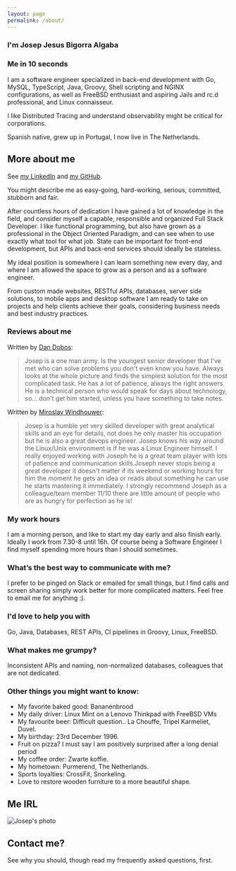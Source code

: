 ```yaml
---
layout: page
permalink: /about/
---
```



### I'm Josep Jesus Bigorra Algaba

### Me in 10 seconds

I am a software engineer specialized in back-end development with Go, MySQL, TypeScript, Java, Groovy, Shell scripting and NGINX configurations, as well as FreeBSD enthusiast and aspiring Jails and rc.d professional, and Linux connaisseur.

I like Distributed Tracing and understand observability might be critical for corporations.

Spanish native, grew up in Portugal, I now live in The Netherlands.


## More about me

See [my LinkedIn](https://www.linkedin.com/in/josepjba/) and [my GitHub](https://github.com/averageflow).

You might describe me as easy-going, hard-working, serious, committed, stubborn and fair.

After countless hours of dedication I have gained a lot of knowledge in the field, and consider myself a capable, responsible and organized Full Stack Developer. I like functional programming, but also have grown as a professional in the Object Oriented Paradigm, and can see when to use exactly what tool for what job. State can be important for front-end development, but APIs and back-end services should ideally be stateless.

My ideal position is somewhere I can learn something new every day, and where I am allowed the space to grow as a person and as a software engineer.

From custom made websites, RESTful APIs, databases, server side solutions, to mobile apps and desktop software I am ready to take on projects and help clients achieve their goals, considering business needs and best industry practices.

### Reviews about me

Written by [Dan Dobos](https://www.linkedin.com/in/danandreidobos/):
> Josep is a one man army. Is the youngest senior developer that I've met who can solve problems you don't even know you have. Always looks at the whole picture and finds the simplest solution for the most complicated task. He has a lot of patience, always the right answers. He is a technical person who would speak for days about technology, so... don't get him started, unless you have something to take notes.

Written by [Miroslav Windhouwer](https://www.linkedin.com/in/miroslav-windhouwer-77789591/):
> Josep is a humble yet very skilled developer with great analytical skills and an eye for details, not does he only master his occupation but he is also a great devops engineer. Josep knows his way around the Linux/Unix environment is if he was a Linux Engineer himself. I really enjoyed working with Joseph he is a great team player with lots of patience and communication  skills.Joseph never stops being a great developer it doesn't matter if its weekend or working hours for him the moment he gets an idea or reads about something he can use he starts mastering it immediately. I strongly recommend Joseph as a colleague/team member 11/10 there are little amount of people who are as hungry for perfection as he is!

### My work hours
I am a morning person, and like to start my day early and also finish early. Ideally I work from 7.30-8 until 16h. Of course being a Software Engineer I find myself spending more hours than I should sometimes.

### What’s the best way to communicate with me?
I prefer to be pinged on Slack or emailed for small things, but I find calls and screen sharing simply work better for more complicated matters. Feel free to email me for anything :).

### I'd love to help you with
Go, Java, Databases, REST APIs, CI pipelines in Groovy, Linux, FreeBSD.

### What makes me grumpy?
Inconsistent APIs and naming, non-normalized databases, colleagues that are not dedicated.

### Other things you might want to know:

* My favorite baked good: Bananenbrood
* My daily driver: Linux Mint on a Lenovo Thinkpad with FreeBSD VMs
* My favourite beer: Difficult question.. La Chouffe, Tripel Karmeliet, Duvel.
* My birthday: 23rd December 1996.
* Fruit on pizza? I must say I am positively surprised after a long denial period
* My coffee order: Zwarte koffie.
* My hometown: Purmerend, The Netherlands.
* Sports loyalties: CrossFit, Snorkeling.
* Love to restore wooden furniture to a more beautiful shape.

## Me IRL

![Josep's photo](https://avatars.githubusercontent.com/averageflow)

## Contact me?
See why you should, though read my frequently asked questions, first.
